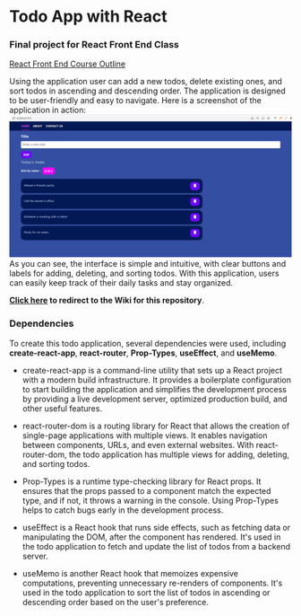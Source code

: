 # Todo App with React
### Final project for React Front End Class 

[React Front End Course Outline](https://learn.codethedream.org/cockatoo-react/)

Using the application user can add a new todos, delete existing ones, and sort todos in ascending and descending order. The application is designed to be user-friendly and easy to navigate.
Here is  a screenshot of the application in action:
![screenshot](./public/ScreenShot.PNG)
As you can see, the interface is simple and intuitive, with clear buttons and labels for adding, deleting, and sorting todos. With this application, users can easily keep track of their daily tasks and stay organized.

**[Click here](https://github.com/Code-the-Dream-School/react/wiki) to redirect to the Wiki for this repository**.

### Dependencies
To create this todo application, several dependencies were used, including **create-react-app**, **react-router**, **Prop-Types**, **useEffect**, and **useMemo**.

- create-react-app is a command-line utility that sets up a React project with a modern build infrastructure. It provides a boilerplate configuration to start building the application and simplifies the development process by providing a live development server, optimized production build, and other useful features.

- react-router-dom is a routing library for React that allows the creation of single-page applications with multiple views. It enables navigation between components, URLs, and even external websites. With react-router-dom, the todo application has multiple views for adding, deleting, and sorting todos.

- Prop-Types is a runtime type-checking library for React props. It ensures that the props passed to a component match the expected type, and if not, it throws a warning in the console. Using Prop-Types helps to catch bugs early in the development process.

- useEffect is a React hook that runs side effects, such as fetching data or manipulating the DOM, after the component has rendered. It's used in the todo application to fetch and update the list of todos from a backend server.

- useMemo is another React hook that memoizes expensive computations, preventing unnecessary re-renders of components. It's used in the todo application to sort the list of todos in ascending or descending order based on the user's preference.


